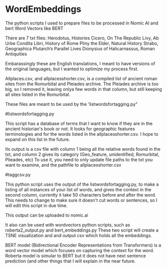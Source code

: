 # WordEmbeddings
The python scripts I used to prepare files to be processed in Nomic AI and bert Word Vectors like BERT


There are 7 txt files:
Herodotus, Histories
Cicero, On The Republic
Livy, Ab Urbe Condita Libri, History of Rome
Pliny the Elder, Natural History
Strabo, Geographica 
Plutarch’s Parallel Lives
Dionysius of Halicarnassus, Roman Antiquities

Embarassingly these are English translations, I meant to have versions of the original languages, but I wanted to optimize my process first.

Allplaces.csv, and allplacesshorter.csv, is a compiled list of ancient roman sites from the Romurbital and Pleiades archive.  The Pleiades archive is too big, so I removed it, leaving onlya few words in that column, but still keeping all sites listed in the Romurbital.

These files are meant to be used by the 'listwordsfortagging.py"

#listwordsfortagging.py

This script has a database of terms that I want to know if they are in the ancient historian's book or not. It looks for geographic features terminologies and for the words listed in the allplacesshorter.csv.  I hope to expand on this list in the future.

Its output is a csv file with column 1 being all the relative words found in the txt, and column 2 gives its category (Geo_feature, unidentified, Romurbital, Plieades, etc)
To use it, you need to only update file paths to the txt you want to examine, and the pathfile to allplacesshorter.csv

#taggcsv.py

This python script uses the output of the listwordsfortagging.py, to make a listing of all instances of your list of words, and gives the context in the second column, currently it take 50 characters before and after the word.  This needs to change to make sure it doesn't cut words or sentences, so I will edit this script in due time.

This output can be uploaded to nomic.ai

It also can be used with wordvectors python scripts, such as roberta2_output.py and bert_embeddings.py
These two script will create a TSNE visualization and and output csv which holds all the embeddings.

BERT model (Bidirectional Encoder Representations from Transformers) is a word vector model which focuses on capturing the context for the word.
Roberta model is simular to BERT but it does not have next sentence prediction (and other things that I will explain in the near future.
